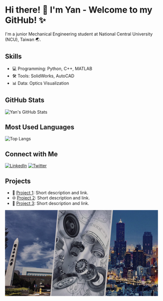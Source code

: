 # Hi there! 👋 I'm Yan - Welcome to my GitHub! ✨

I'm a junior Mechanical Engineering student at National Central University (NCU), Taiwan 🌏.


## Skills
- 💻 Programming: Python, C++, MATLAB
- 🛠 Tools: SolidWorks, AutoCAD
- 📊 Data: Optics Visualization

## GitHub Stats
![Yan's GitHub Stats](https://github-readme-stats.vercel.app/api?username=yan-profile&show_icons=true&theme=dracula)

## Most Used Languages
![Top Langs](https://github-readme-stats.vercel.app/api/top-langs/?username=yan-profile&layout=compact&theme=dracula)

## Connect with Me
[![LinkedIn](https://img.shields.io/badge/LinkedIn-yan-profile-blue)](https://www.linkedin.com/in/yan-profile/)
[![Twitter](https://img.shields.io/badge/Twitter-@yan_profile-blue)](https://twitter.com/yan_profile)

## Projects
- 🚀 [Project 1](#): Short description and link.
- 🌐 [Project 2](#): Short description and link.
- 🔧 [Project 3](#): Short description and link.

![image](https://github.com/Yanxxx7979/Yanxxx7979/blob/main/S__9412646.jpg)


